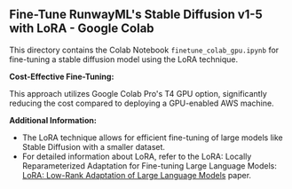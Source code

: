 ## Fine-Tune RunwayML's Stable Diffusion v1-5 with LoRA - Google Colab

This directory contains the Colab Notebook `finetune_colab_gpu.ipynb` for fine-tuning a stable diffusion model using the LoRA technique. 

**Cost-Effective Fine-Tuning:**

This approach utilizes Google Colab Pro's T4 GPU option, significantly reducing the cost compared to deploying a GPU-enabled AWS machine. 



**Additional Information:**

- The LoRA technique allows for efficient fine-tuning of large models like Stable Diffusion with a smaller dataset.
- For detailed information about LoRA, refer to the LoRA: Locally Reparameterized Adaptation for Fine-tuning Large Language Models: [LoRA: Low-Rank Adaptation of Large Language Models]([https://arxiv.org/abs/2104.11957](https://huggingface.co/papers/2106.09685)) paper.

